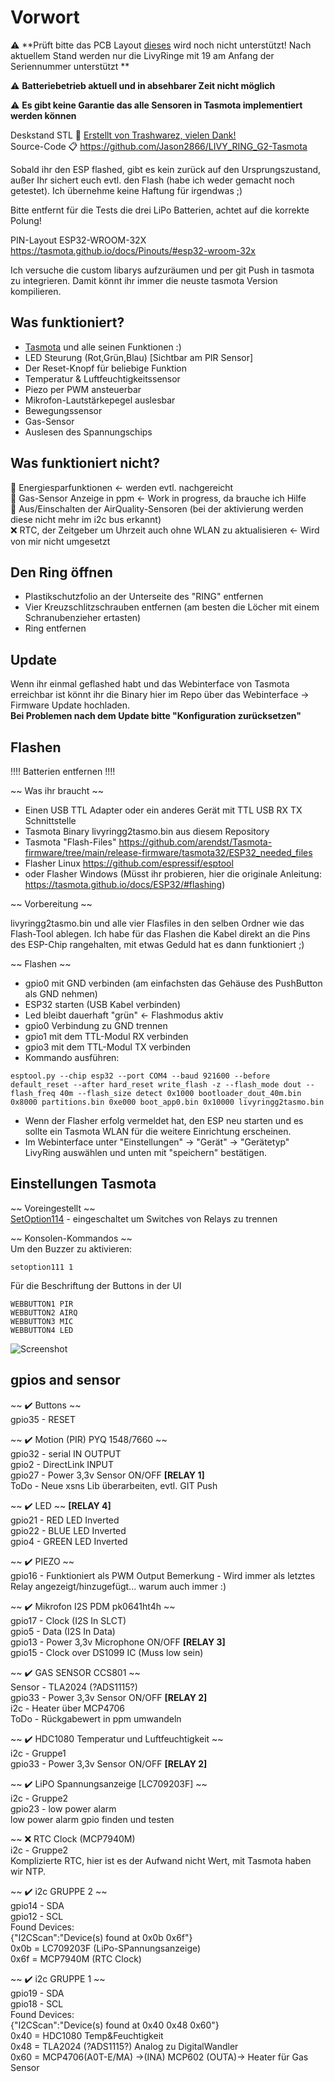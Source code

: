 # Vorwort
 :warning: **Prüft bitte das PCB Layout [dieses](https://github.com/Schnup89/LIVY_RING_G2-Tasmota/issues/11) wird noch nicht unterstützt! Nach aktuellem Stand werden nur die LivyRinge mit 19 am Anfang der Seriennummer unterstützt **

 :warning: **Batteriebetrieb aktuell und in absehbarer Zeit nicht möglich**   
   
 :warning: **Es gibt keine Garantie das alle Sensoren in Tasmota implementiert werden können**  
 

Deskstand STL :link: [Erstellt von Trashwarez, vielen Dank!](https://github.com/Schnup89/LIVY_RING_G2-Tasmota/issues/8)     
Source-Code :clipboard:    https://github.com/Jason2866/LIVY_RING_G2-Tasmota  


Sobald ihr den ESP flashed, gibt es kein zurück auf den Ursprungszustand, außer Ihr sichert euch evtl. den Flash (habe ich weder gemacht noch getestet).
Ich übernehme keine Haftung für irgendwas ;)  
  
Bitte entfernt für die Tests die drei LiPo Batterien, achtet auf die korrekte Polung!



PIN-Layout ESP32-WROOM-32X
https://tasmota.github.io/docs/Pinouts/#esp32-wroom-32x

Ich versuche die custom libarys aufzuräumen und per git Push in tasmota zu integrieren.
Damit könnt ihr immer die neuste tasmota Version kompilieren.

## Was funktioniert?
- [Tasmota](https://github.com/arendst/Tasmota) und alle seinen Funktionen :)
- LED Steurung (Rot,Grün,Blau) [Sichtbar am PIR Sensor] 
- Der Reset-Knopf für beliebige Funktion
- Temperatur & Luftfeuchtigkeitssensor
- Piezo per PWM ansteuerbar
- Mikrofon-Lautstärkepegel auslesbar
- Bewegungssensor
- Gas-Sensor
- Auslesen des Spannungschips


## Was funktioniert nicht?
:construction_worker: Energiesparfunktionen <- werden evtl. nachgereicht  
:construction_worker: Gas-Sensor Anzeige in ppm <- Work in progress, da brauche ich Hilfe  
:construction_worker: Aus/Einschalten der AirQuality-Sensoren (bei der aktivierung werden diese nicht mehr im i2c bus erkannt)  
:x: RTC, der Zeitgeber um Uhrzeit auch ohne WLAN zu aktualisieren <- Wird von mir nicht umgesetzt 


## Den Ring öffnen
- Plastikschutzfolio an der Unterseite des "RING" entfernen
- Vier Kreuzschlitzschrauben entfernen (am besten die Löcher mit einem Schranubenzieher ertasten)
- Ring entfernen


## Update  
Wenn ihr einmal geflashed habt und das Webinterface von Tasmota erreichbar ist könnt ihr die Binary hier im Repo über das Webinterface -> Firmware Update hochladen.  
**Bei Problemen nach dem Update bitte "Konfiguration zurücksetzen"**  


## Flashen
!!!! Batterien entfernen !!!!

~~ Was ihr braucht ~~
- Einen USB TTL Adapter oder ein anderes Gerät mit TTL USB RX TX Schnittstelle
- Tasmota Binary livyringg2tasmo.bin aus diesem Repository
- Tasmota "Flash-Files" https://github.com/arendst/Tasmota-firmware/tree/main/release-firmware/tasmota32/ESP32_needed_files
- Flasher Linux https://github.com/espressif/esptool 
- oder Flasher Windows (Müsst ihr probieren, hier die originale Anleitung: https://tasmota.github.io/docs/ESP32/#flashing)

~~ Vorbereitung ~~  

livyringg2tasmo.bin und alle vier Flasfiles in den selben Ordner wie das Flash-Tool ablegen.
Ich habe für das Flashen die Kabel direkt an die Pins des ESP-Chip rangehalten, mit etwas Geduld hat es dann funktioniert ;)

~~ Flashen ~~  
- gpio0 mit GND verbinden (am einfachsten das Gehäuse des PushButton als GND nehmen)
- ESP32 starten (USB Kabel verbinden)
- Led bleibt dauerhaft "grün" <- Flashmodus aktiv
- gpio0 Verbindung zu GND trennen
- gpio1 mit dem TTL-Modul RX verbinden
- gpio3 mit dem TTL-Modul TX verbinden
- Kommando ausführen: 
```
esptool.py --chip esp32 --port COM4 --baud 921600 --before default_reset --after hard_reset write_flash -z --flash_mode dout --flash_freq 40m --flash_size detect 0x1000 bootloader_dout_40m.bin 0x8000 partitions.bin 0xe000 boot_app0.bin 0x10000 livyringg2tasmo.bin
```
- Wenn der Flasher erfolg vermeldet hat, den ESP neu starten und es sollte ein Tasmota WLAN für die weitere Einrichtung erscheinen.
- Im Webinterface unter "Einstellungen" -> "Gerät" -> "Gerätetyp" LivyRing auswählen und unten mit "speichern" bestätigen.


## Einstellungen Tasmota  
~~  Voreingestellt ~~  
[SetOption114](https://tasmota.github.io/docs/Commands/#setoption114)  -  eingeschaltet um Switches von Relays zu trennen    
  
 ~~ Konsolen-Kommandos  ~~  
Um den Buzzer zu aktivieren:
```
setoption111 1
```   
Für die Beschriftung der Buttons in der UI  
```
WEBBUTTON1 PIR  
WEBBUTTON2 AIRQ  
WEBBUTTON3 MIC  
WEBBUTTON4 LED 
``` 

![Screenshot](livyringtasmotized.png)


## gpios and sensor

~~ :heavy_check_mark: Buttons ~~  
gpio35  -  RESET  
 
~~ :heavy_check_mark: Motion (PIR) PYQ 1548/7660 ~~   
gpio32  -  serial IN       OUTPUT  
gpio2   -  DirectLink      INPUT  
gpio27  -  Power 3,3v Sensor ON/OFF   **[RELAY 1]**  
ToDo  -  Neue xsns Lib überarbeiten, evtl. GIT Push  

~~ :heavy_check_mark: LED ~~   **[RELAY 4]**  
gpio21  -  RED LED Inverted  
gpio22  -  BLUE LED Inverted  
gpio4   -  GREEN LED Inverted  

~~ :heavy_check_mark: PIEZO ~~   
gpio16  -  Funktioniert als PWM Output 
Bemerkung  -  Wird immer als letztes Relay angezeigt/hinzugefügt... warum auch immer :)  

~~ :heavy_check_mark: Mikrofon I2S PDM pk0641ht4h ~~   
gpio17  -  Clock (I2S In SLCT)  
gpio5  -  Data  (I2S In Data)  
gpio13  -  Power 3,3v Microphone ON/OFF   **[RELAY 3]**   
gpio15  -  Clock over DS1099 IC (Muss low sein)    

~~ :heavy_check_mark: GAS SENSOR CCS801 ~~  
Sensor  -  TLA2024 (?ADS1115?)  
gpio33  -  Power 3,3v Sensor ON/OFF   **[RELAY 2]**  
i2c  -  Heater über MCP4706  
ToDo  -  Rückgabewert in ppm umwandeln 

~~ :heavy_check_mark: HDC1080 Temperatur und Luftfeuchtigkeit ~~   
i2c  -  Gruppe1  
gpio33  -  Power 3,3v Sensor ON/OFF   **[RELAY 2]**  
  
~~ :heavy_check_mark: LiPO Spannungsanzeige [LC709203F] ~~  
i2c  -  Gruppe2  
gpio23 -  low power alarm  
low power alarm gpio finden und testen 

~~ :x: RTC Clock (MCP7940M)  
i2c  -  Gruppe2  
Komplizierte RTC, hier ist es der Aufwand nicht Wert, mit Tasmota haben wir NTP.  

~~ :heavy_check_mark: i2c GRUPPE 2 ~~  
gpio14  -  SDA    
gpio12  -  SCL   
Found Devices:  
{"I2CScan":"Device(s) found at 0x0b 0x6f"}  
0x0b = LC709203F (LiPo-SPannungsanzeige)  
0x6f = MCP7940M (RTC Clock)

~~ :heavy_check_mark: i2c GRUPPE 1 ~~   
gpio19  -  SDA  
gpio18  -  SCL   
Found Devices:  
{"I2CScan":"Device(s) found at 0x40 0x48 0x60"}  
0x40 = HDC1080 Temp&Feuchtigkeit  
0x48 = TLA2024 (?ADS1115?) Analog zu DigitalWandler  
0x60 = MCP4706(A0T-E/MA) ->(INA) MCP602 (OUTA)-> Heater für Gas Sensor  

